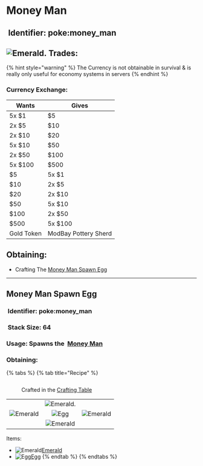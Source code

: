 # Money Man



## <img src="https://minecraft.wiki/images/Name_Tag_JE2_BE2.png?cbdc1" alt="" data-size="line"> Identifier: **poke:money\_man**

## <img src="https://minecraft.wiki/images/Emerald_JE3_BE3.png?4c5f3" alt="Emerald." data-size="line"> Trades:

{% hint style="warning" %}
The Currency is not obtainable in survival & is really only useful for economy systems in servers
{% endhint %}

### **Currency Exchange:**

| Wants      | Gives                |
| ---------- | -------------------- |
| 5x $1      | $5                   |
| 2x $5      | $10                  |
| 2x $10     | $20                  |
| 5x $10     | $50                  |
| 2x $50     | $100                 |
| 5x $100    | $500                 |
| $5         | 5x $1                |
| $10        | 2x $5                |
| $20        | 2x $10               |
| $50        | 5x $10               |
| $100       | 2x $50               |
| $500       | 5x $100              |
| Gold Token | ModBay Pottery Sherd |

## Obtaining:

* Crafting The [Money Man Spawn Egg](https://github.com/ItsMePok/PFE/wiki/Money-Man#money-man-spawn-egg)

***

## Money Man Spawn Egg

### <img src="https://minecraft.wiki/images/Name_Tag_JE2_BE2.png?cbdc1" alt="" data-size="line"> Identifier: poke:money\_man <a href="#identifier" id="identifier"></a>

### <img src="https://minecraft.wiki/images/Light_Gray_Bundle_JE1_BE1.png?b552e" alt="" data-size="line"> Stack Size: 64

### Usage: **Spawns the** <img src="https://github.com/user-attachments/assets/b8730220-4755-4ead-a51c-da527ff5f245" alt="" data-size="line"> [Money Man](money-man.md)

### Obtaining:

{% tabs %}
{% tab title="Recipe" %}
<figure><img src="https://minecraft.wiki/images/thumb/Crafting_Table_JE4_BE3.png/150px-Crafting_Table_JE4_BE3.png?5767f" alt=""><figcaption><p>Crafted in the <a href="https://minecraft.wiki/w/Crafting_Table">Crafting Table</a></p></figcaption></figure>

|                                                                     |                                                                              |                                                                     |
| :-----------------------------------------------------------------: | :--------------------------------------------------------------------------: | :-----------------------------------------------------------------: |
|                                                                     |     ![Emerald.](https://minecraft.wiki/images/Emerald_JE3_BE3.png?4c5f3)     |                                                                     |
| ![Emerald](https://minecraft.wiki/images/Emerald_JE3_BE3.png?4c5f3) | ![Egg](https://minecraft.wiki/images/Egg_JE2_BE2.png?495d9\&format=original) | ![Emerald](https://minecraft.wiki/images/Emerald_JE3_BE3.png?4c5f3) |
|                                                                     |      ![Emerald](https://minecraft.wiki/images/Emerald_JE3_BE3.png?4c5f3)     |                                                                     |

Items:

* <img src="https://minecraft.wiki/images/Emerald_JE3_BE3.png?4c5f3" alt="Emerald" data-size="line">[Emerald](https://minecraft.wiki/w/Emerald)
* <img src="https://minecraft.wiki/images/Egg_JE2_BE2.png?495d9&#x26;format=original" alt="Egg" data-size="line">[Egg](https://minecraft.wiki/w/Egg)
{% endtab %}
{% endtabs %}
